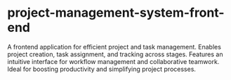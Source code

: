 # project-management-system-front-end
A frontend application for efficient project and task management. Enables project creation, task assignment, and tracking across stages. Features an intuitive interface for workflow management and collaborative teamwork. Ideal for boosting productivity and simplifying project processes.
